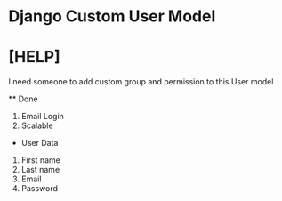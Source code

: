 # Django Custom User Model

# [HELP]

I need someone to add custom group and permission to this User model

** Done

1. Email Login
2. Scalable

* User Data

1. First name
2. Last name
3. Email
4. Password

